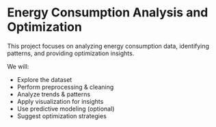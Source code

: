 # Energy Consumption Analysis and Optimization

This project focuses on analyzing energy consumption data, identifying patterns, 
and providing optimization insights. 

We will:
- Explore the dataset
- Perform preprocessing & cleaning
- Analyze trends & patterns
- Apply visualization for insights
- Use predictive modeling (optional)
- Suggest optimization strategies
